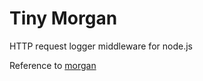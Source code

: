 # Tiny Morgan

HTTP request logger middleware for node.js

Reference to [morgan](https://github.com/expressjs/morgan)
